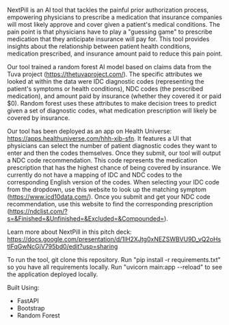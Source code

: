 
NextPill is an AI tool that tackles the painful prior authorization process, empowering physicians to prescribe a medication that insurance companies will most likely approve and cover given a patient's medical conditions. The pain point is that physicians have to play a "guessing game" to prescribe medication that they anticipate insurance will pay for. This tool provides insights about the relationship between patient health conditions, medication prescribed, and insurance amount paid to reduce this pain point. 

Our tool trained a random forest AI model based on claims data from the Tuva project (https://thetuvaproject.com/). The specific attributes we looked at within the data were IDC diagnostic codes (representing the patient's symptoms or health conditions), NDC codes (the prescribed medication), and amount paid by insurance (whether they covered it or paid $0). Random forest uses these attributes to make decision trees to predict given a set of diagnostic codes, what medication prescription will likely be covered by insurance.

Our tool has been deployed as an app on Health Universe: https://apps.healthuniverse.com/hhh-xib-sfn. It features a UI that physicians can select the number of patient diagnostic codes they want to enter and then the codes themselves. Once they submit, our tool will output a NDC code recommendation. This code represents the medication prescription that has the highest chance of being covered by insurance. We currently do not have a mapping of IDC and NDC codes to the corresponding English version of the codes. When selecting your IDC code from the dropdown, use this website to look up the matching symptom (https://www.icd10data.com/). Once you submit and get your NDC code recommendation, use this website to find the corresponding prescription (https://ndclist.com/?s=&Finished=&Unfinished=&Excluded=&Compounded=).

Learn more about NextPill in this pitch deck: https://docs.google.com/presentation/d/1lH2XJtg0xNEZSWBVU9D_vQ2oHstIFqGwNcGjV795bd0/edit?usp=sharing

To run the tool, git clone this repository. Run "pip install -r requirements.txt" so you have all requirements locally. Run "uvicorn main:app --reload" to see the application deployed locally.

Built Using:
* FastAPI
* Bootstrap
* Random Forest
